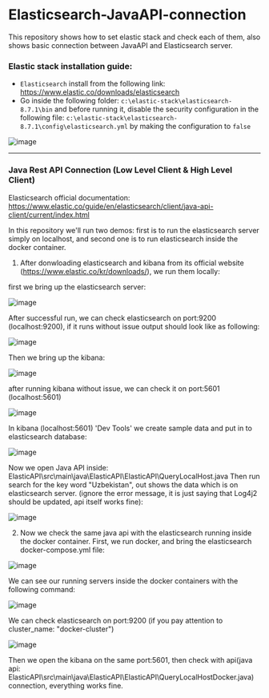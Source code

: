# Elasticsearch-JavaAPI-connection
This repository shows how to set elastic stack and check each of them, also shows basic connection between JavaAPI and Elasticsearch server.

### Elastic stack installation guide:

- `Elasticsearch` install from the following link: https://www.elastic.co/downloads/elasticsearch
- Go inside the following folder: `c:\elastic-stack\elasticsearch-8.7.1\bin` and before running it, disable the security configuration in the following file:  `c:\elastic-stack\elasticsearch-8.7.1\config\elasticsearch.yml` by making the configuration to `false`

![image](https://user-images.githubusercontent.com/24220136/236627245-7b96913a-51ef-4285-a644-85a204405fd1.png)



----------------------------

### Java Rest API Connection (Low Level Client & High Level Client)

Elasticsearch official documentation: https://www.elastic.co/guide/en/elasticsearch/client/java-api-client/current/index.html

In this repository we'll run two demos: first is to run the elasticsearch server simply on localhost, and second one is to run elasticsearch inside the docker container.

1) After donwloading elasticsearch and kibana from its official website (https://www.elastic.co/kr/downloads/), we run them locally:

first we bring up the elasticsearch server:

![image](https://user-images.githubusercontent.com/24220136/227844385-3d872be4-1833-4288-8561-3d0d23bac9e2.png)

After successful run, we can check elasticsearch on port:9200 (localhost:9200), if it runs without issue output should look like as following:

![image](https://user-images.githubusercontent.com/24220136/227844513-f5be5821-12c1-4276-a90d-15c1c95fef2b.png)

Then we bring up the kibana:

![image](https://user-images.githubusercontent.com/24220136/227844638-578756ad-0ce4-4165-943e-35328ae0bd5b.png)


after running kibana without issue, we can check it on port:5601 (localhost:5601)

![image](https://user-images.githubusercontent.com/24220136/227845001-78c50910-1e30-4d0e-b64a-5554631970cf.png)

In kibana (localhost:5601) 'Dev Tools' we create sample data and put in to elasticsearch database:

![image](https://user-images.githubusercontent.com/24220136/227845470-9805635e-dc30-4110-a5c1-c0f9b51953b3.png)

Now we open Java API inside: ElasticAPI\src\main\java\ElasticAPI\ElasticAPI\QueryLocalHost.java
Then run search for the key word "Uzbekistan", out shows the data which is on elasticsearch server. (ignore the error message, it is just saying that Log4j2 should be updated, api itself works fine):

![image](https://user-images.githubusercontent.com/24220136/227845751-e5aeb7c1-6de0-4591-8a6f-e0375da83407.png)

2. Now we check the same java api with the elasticsearch running inside the docker container. First, we run docker, and bring the elasticsearch docker-compose.yml file:

![image](https://user-images.githubusercontent.com/24220136/227846350-d2fc6be7-e676-4dd4-9038-ba248b6e67f3.png)

We can see our running servers inside the docker containers with the following command:

![image](https://user-images.githubusercontent.com/24220136/227846458-ea87f3dd-fc05-4904-b5e4-7ae8544d99b6.png)

We can check elasticsearch on port:9200 (if you pay attention to cluster_name: "docker-cluster")

![image](https://user-images.githubusercontent.com/24220136/227846675-a1fc845e-7bb8-4bf5-8d64-19c5ebed703e.png)

Then we open the kibana on the same port:5601, then check with api(java api: ElasticAPI\src\main\java\ElasticAPI\ElasticAPI\QueryLocalHostDocker.java) connection, everything works fine. 

